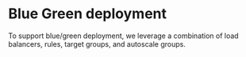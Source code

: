 # Blue Green deployment

To support blue/green deployment, we leverage a combination of load balancers, rules, target groups,
and autoscale groups.

```


```